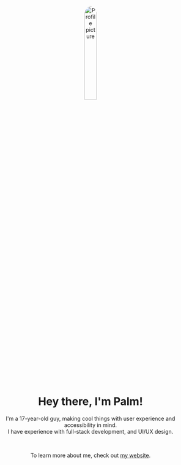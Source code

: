<p align="center"><img width="25%" height="25%" alt="Profile picture" src="https://images.weserv.nl/?url=github.com/PalmDevs.png?h=400&w=400&fit=cover&mask=circle&maxage=1d" style="border-radius: 50%" /></p>
<h1 align="center">Hey there, I'm Palm!</h1>
<p align="center">I'm a 17-year-old guy, making cool things with user experience and accessibility in mind.<br>I have experience with full-stack development, and UI/UX design.</p>
<br>
<p align="center">To learn more about me, check out <a href="https://palmdevs.me">my website</a>.</p>

